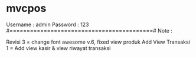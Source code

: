 # mvcpos
Username : admin
Password : 123
#==========================================#
Note :

Revisi 3 = change font awesome v.6, fixed view produk
Add View Transaksi 1 = Add view kasir & view riwayat transaksi
